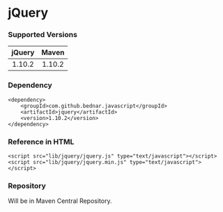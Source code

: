 jQuery
======

### Supported Versions

|   jQuery  |   Maven   |
|:---------:|:---------:|
|   1.10.2  |   1.10.2  | 


### Dependency

    <dependency>
        <groupId>com.github.bednar.javascript</groupId>
        <artifactId>jquery</artifactId>
        <version>1.10.2</version>
    </dependency>

### Reference in HTML

    <script src="lib/jquery/jquery.js" type="text/javascript"></script>
    <script src="lib/jquery/jquery.min.js" type="text/javascript"></script>
    
### Repository

Will be in Maven Central Repository.
